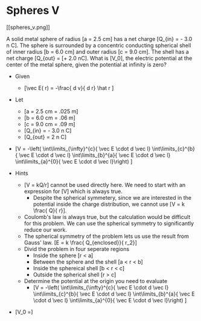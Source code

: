 # Spheres V

[[spheres_v.png]]

A solid metal sphere of radius \[a = 2.5 cm\] has a net charge 
\[Q_{in} = - 3.0 n C\]. The sphere is surrounded by a concentric conducting 
spherical shell of inner radius \[b = 6.0 cm\] and outer radius \[c = 9.0 cm\].
The shell has a net charge \[Q_{out} = \[+ 2.0 nC\]. What is \[V_0\], the electric 
potential at the center of the metal sphere, given the potential at infinity is zero? 

* Given
  * \[\vec E( r) = -\frac{ d v}{ d r} \hat r \] 
* Let
  * \[a = 2.5 cm = .025 m\]
  * \[b = 6.0 cm = .06 m\]
  * \[c = 9.0 cm = .09 m\]
  * \[Q_{in} = - 3.0 n C\]
  * \[Q_{out} = 2 n C\]

* \[V = -\left(
    \int\limits_{\infty}^{c}{ \vec E \cdot d \vec l} 
    \int\limits_{c}^{b}{ \vec E \cdot d \vec l} 
    \int\limits_{b}^{a}{ \vec E \cdot d \vec l} 
    \int\limits_{a}^{0}{ \vec E \cdot d \vec l}\right) \]



* Hints
  * \[V = kQ/r\] cannot be used directly here. We need to start with an expression for \[V\] which is always true.
      * Despite the spherical symmetery, since we are interested in the potential inside 
        the charge distribution, we cannot use \[V = k \frac{ Q}{ r}\]. 
  * Coulomb's law is always true, but the calculation would be difficult for this problem. We can use the spherical symmetry to significantly reduce our work.
  * The spherical symmetry of the problem lets us use the result 
    from Gauss' law. \[E = k \frac{ Q_{enclosed}}{ r_2}\]
  * Divid the problem in four seperate regions
      * Inside the sphere \[r < a\]
      * Between the sphere and the shell \[a < r < b\]
      * Inside the sphereical shell \[b < r < c\]
      * Outside the spherical shell \[r > c\]
  * Determine the potential at the origin you need to evaluate
      * \[V = -\left(
          \int\limits_{\infty}^{c}{ \vec E \cdot d \vec l} 
          \int\limits_{c}^{b}{ \vec E \cdot d \vec l} 
          \int\limits_{b}^{a}{ \vec E \cdot d \vec l} 
          \int\limits_{a}^{0}{ \vec E \cdot d \vec l}\right) \]
  

* \[V_0 =\]